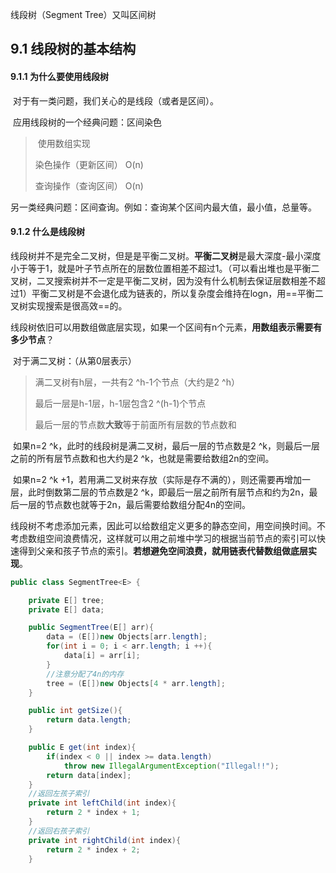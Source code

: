 线段树（Segment Tree）又叫区间树

## 9.1 线段树的基本结构

#### 9.1.1 为什么要使用线段树

​	对于有一类问题，我们关心的是线段（或者是区间）。

​	应用线段树的一个经典问题：区间染色

> ​                                             使用数组实现
>
> 染色操作（更新区间）             O(n)
>
> 查询操作（查询区间）             O(n)

​	另一类经典问题：区间查询。例如：查询某个区间内最大值，最小值，总量等。

#### 9.1.2 什么是线段树

​	线段树并不是完全二叉树，但是是平衡二叉树。**平衡二叉树**是最大深度-最小深度小于等于1，就是叶子节点所在的层数位置相差不超过1。（可以看出堆也是平衡二叉树，二叉搜索树并不一定是平衡二叉树，因为没有什么机制去保证层数相差不超过1）平衡二叉树是不会退化成为链表的，所以复杂度会维持在logn，用==平衡二叉树实现搜索是很高效==的。

​	线段树依旧可以用数组做底层实现，如果一个区间有n个元素，**用数组表示需要有多少节点**？

​	对于满二叉树：（从第0层表示）

> 满二叉树有h层，一共有2 ^h-1个节点（大约是2 ^h）
>
> 最后一层是h-1层，h-1层包含2 ^(h-1)个节点
>
> 最后一层的节点数**大致**等于前面所有层数的节点数和

​	如果n=2 ^k，此时的线段树是满二叉树，最后一层的节点数是2 ^k，则最后一层之前的所有层节点数和也大约是2 ^k，也就是需要给数组2n的空间。

​	如果n=2 ^k +1，若用满二叉树来存放（实际是存不满的），则还需要再增加一层，此时倒数第二层的节点数是2 ^k，即最后一层之前所有层节点和约为2n，最后一层的节点数也就等于2n，最后需要给数组分配4n的空间。

​	线段树不考虑添加元素，因此可以给数组定义更多的静态空间，用空间换时间。不考虑数组空间浪费情况，这样就可以用之前堆中学习的根据当前节点的索引可以快速得到父亲和孩子节点的索引。**若想避免空间浪费，就用链表代替数组做底层实现**。

```java
public class SegmentTree<E> {

    private E[] tree;
    private E[] data;

    public SegmentTree(E[] arr){
        data = (E[])new Objects[arr.length];
        for(int i = 0; i < arr.length; i ++){
            data[i] = arr[i];
        }
		//注意分配了4n的内存
        tree = (E[])new Objects[4 * arr.length];
    }

    public int getSize(){
        return data.length;
    }

    public E get(int index){
        if(index < 0 || index >= data.length)
            throw new IllegalArgumentException("Illegal!!");
        return data[index];
    }
    //返回左孩子索引
    private int leftChild(int index){
        return 2 * index + 1;
    }
    //返回右孩子索引
    private int rightChild(int index){
        return 2 * index + 2;
    }
```

